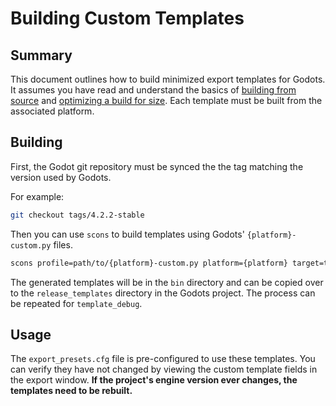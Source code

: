 # Building Custom Templates

## Summary

This document outlines how to build minimized export templates for Godots. It assumes you have read and understand the basics of [building from source](https://docs.godotengine.org/en/stable/contributing/development/compiling/index.html) and [optimizing a build for size](https://docs.godotengine.org/en/stable/contributing/development/compiling/optimizing_for_size.html). Each template must be built from the associated platform.

## Building

First, the Godot git repository must be synced the the tag matching the version used by Godots.

For example:

```sh
git checkout tags/4.2.2-stable
```

Then you can use `scons` to build templates using Godots' `{platform}-custom.py` files.

```sh
scons profile=path/to/{platform}-custom.py platform={platform} target=template_release
```

The generated templates will be in the `bin` directory and can be copied over to the `release_templates` directory in the Godots project. The process can be repeated for `template_debug`.

## Usage

The `export_presets.cfg` file is pre-configured to use these templates. You can verify they have not changed by viewing the custom template fields in the export window. **If the project's engine version ever changes, the templates need to be rebuilt.**
